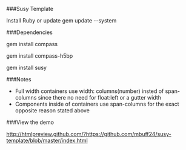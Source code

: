 ###Susy Template

Install Ruby or update
gem update --system

###Dependencies

gem install compass

gem install compass-h5bp

gem install susy

###Notes

- Full width containers use width: columns(number) insted of span-columns since there no need for float:left or a gutter width
- Components inside of containers use span-columns for the exact opposite reason stated above

###View the demo

http://htmlpreview.github.com/?https://github.com/mbuff24/susy-template/blob/master/index.html
